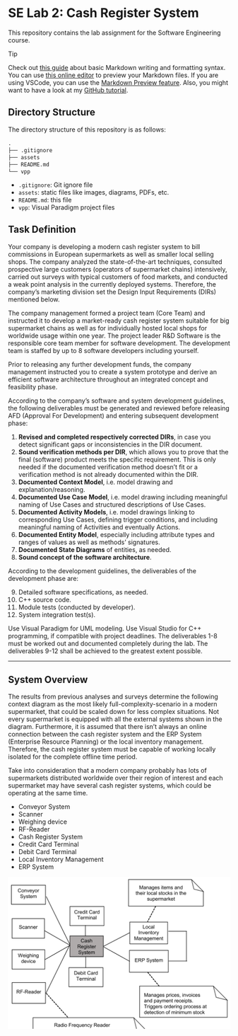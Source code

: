 # SE Lab 2: Cash Register System

This repository contains the lab assignment for the Software Engineering course.

> [!TIP]
> Check out [this guide](https://guides.github.com/features/mastering-markdown/) about basic Markdown writing and formatting syntax. You can use [this online editor](https://dillinger.io/) to preview your Markdown files. If you are using VSCode, you can use the [Markdown Preview feature](https://code.visualstudio.com/docs/languages/markdown#_markdown-preview). Also, you might want to have a look at my [GitHub tutorial](https://github.com/sid115/GitHubTutorial).

## Directory Structure

The directory structure of this repository is as follows:

```plaintext
.
├── .gitignore
├── assets
├── README.md
└── vpp
```

- `.gitignore`: Git ignore file
- `assets`: static files like images, diagrams, PDFs, etc.
- `README.md`: this file
- `vpp`: Visual Paradigm project files

## Task Definition

Your company is developing a modern cash register system to bill commissions in European supermarkets as well as smaller local selling shops. The company analyzed the state-of-the-art techniques, consulted prospective large customers (operators of supermarket chains) intensively, carried out surveys with typical customers of food markets, and conducted a weak point analysis in the currently deployed systems. Therefore, the company’s marketing division set the Design Input Requirements (DIRs) mentioned below.

The company management formed a project team (Core Team) and instructed it to develop a market-ready cash register system suitable for big supermarket chains as well as for individually hosted local shops for worldwide usage within one year. The project leader R&D Software is the responsible core team member for software development. The development team is staffed by up to 8 software developers including yourself.

Prior to releasing any further development funds, the company management instructed you to create a system prototype and derive an efficient software architecture throughout an integrated concept and feasibility phase.

According to the company’s software and system development guidelines, the following deliverables must be generated and reviewed before releasing AFD (Approval For Development) and entering subsequent development phase:

1. **Revised and completed respectively corrected DIRs**, in case you detect significant gaps or inconsistencies in the DIR document.
2. **Sound verification methods per DIR**, which allows you to prove that the final (software) product meets the specific requirement. This is only needed if the documented verification method doesn’t fit or a verification method is not already documented within the DIR.
3. **Documented Context Model**, i.e. model drawing and explanation/reasoning.
4. **Documented Use Case Model**, i.e. model drawing including meaningful naming of Use Cases and structured descriptions of Use Cases.
5. **Documented Activity Models**, i.e. model drawings linking to corresponding Use Cases, defining trigger conditions, and including meaningful naming of Activities and eventually Actions.
6. **Documented Entity Model**, especially including attribute types and ranges of values as well as methods’ signatures.
7. **Documented State Diagrams** of entities, as needed.
8. **Sound concept of the software architecture**.

According to the development guidelines, the deliverables of the development phase are:

9. Detailed software specifications, as needed.
10. C++ source code.
11. Module tests (conducted by developer).
12. System integration test(s).

Use Visual Paradigm for UML modeling. Use Visual Studio for C++ programming, if compatible with project deadlines. The deliverables 1-8 must be worked out and documented completely during the lab. The deliverables 9-12 shall be achieved to the greatest extent possible.

---

## System Overview

The results from previous analyses and surveys determine the following context diagram as the most likely full-complexity-scenario in a modern supermarket, that could be scaled down for less complex situations. Not every supermarket is equipped with all the external systems shown in the diagram. Furthermore, it is assumed that there isn’t always an online connection between the cash register system and the ERP System (Enterprise Resource Planning) or the local inventory management. Therefore, the cash register system must be capable of working locally isolated for the complete offline time period.

Take into consideration that a modern company probably has lots of supermarkets distributed worldwide over their region of interest and each supermarket may have several cash register systems, which could be operating at the same time.

- Conveyor System
- Scanner
- Weighing device
- RF-Reader
- Cash Register System
- Credit Card Terminal
- Debit Card Terminal
- Local Inventory Management
- ERP System

![System Overview](./assets/system_overview.png)
